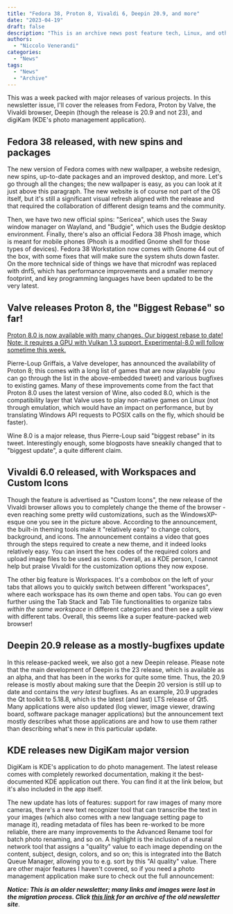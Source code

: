 ```yaml
---
title: "Fedora 38, Proton 8, Vivaldi 6, Deepin 20.9, and more"
date: "2023-04-19"
draft: false
description: "This is an archive news post feature tech, Linux, and other open-source news. This is an older article that was part of a migration. There will be missing images, broken links, and potentially other issues."
authors:
  - "Niccolo Venerandi"
categories:
  - "News"
tags:
  - "News"
  - "Archive"
---
```


This was a week packed with major releases of various projects. In this newsletter issue, I'll cover the releases from Fedora, Proton by Valve, the Vivaldi browser, Deepin (though the release is 20.9 and not 23), and digiKam (KDE's photo management application).

## Fedora 38 released, with new spins and packages

The new version of Fedora comes with new wallpaper, a website redesign, new spins, up-to-date packages and an improved desktop, and more. Let's go through all the changes; the new wallpaper is easy, as you can look at it just above this paragraph. The new website is of course not part of the OS itself, but it's still a significant visual refresh aligned with the release and that required the collaboration of different design teams and the community.

Then, we have two new official spins: "Sericea", which uses the Sway window manager on Wayland, and "Budgie", which uses the Budgie desktop environment. Finally, there's also an official Fedora 38 Phosh image, which is meant for mobile phones (Phosh is a modified Gnome shell for those types of devices). Fedora 38 Workstation now comes with Gnome 44 out of the box, with some fixes that will make sure the system shuts down faster. On the more technical side of things we have that microdnf was replaced with dnf5, which has performance improvements and a smaller memory footprint, and key programming languages have been updated to be the very latest.

## Valve releases Proton 8, the "Biggest Rebase" so far!

[Proton 8.0 is now available with many changes. Our biggest rebase to date! Note: it requires a GPU with Vulkan 1.3 support. Experimental-8.0 will follow sometime this week.](https://t.co/wzGClZyIGE)

Pierre-Loup Griffais, a Valve developer, has announced the availability of Proton 8; this comes with a long list of games that are now playable (you can go through the list in the above-embedded tweet) and various bugfixes to existing games. Many of these improvements come from the fact that Proton 8.0 uses the latest version of Wine, also coded 8.0, which is the compatibility layer that Valve uses to play non-native games on Linux (not through emulation, which would have an impact on performance, but by translating Windows API requests to POSIX calls on the fly, which should be faster).

Wine 8.0 is a major release, thus Pierre-Loup said "biggest rebase" in its tweet. Interestingly enough, some blogposts have sneakily changed that to "biggest update", a quite different claim.

## Vivaldi 6.0 released, with Workspaces and Custom Icons

Though the feature is advertised as "Custom Icons", the new release of the Vivaldi browser allows you to completely change the theme of the browser - even reaching some pretty wild customizations, such as the WindowsXP-esque one you see in the picture above. According to the announcement, the built-in theming tools make it "relatively easy" to change colors, background, and icons. The announcement contains a video that goes through the steps required to create a new theme, and it indeed looks relatively easy. You can insert the hex codes of the required colors and upload image files to be used as icons. Overall, as a KDE person, I cannot help but praise Vivaldi for the customization options they now expose.

The other big feature is Workspaces. It's a combobox on the left of your tabs that allows you to quickly switch between different "workspaces", where each workspace has its own theme and open tabs. You can go even further using the Tab Stack and Tab Tile functionalities to organize tabs _within the same workspace_ in different categories and then see a split view with different tabs. Overall, this seems like a super feature-packed web browser!

## Deepin 20.9 release as a mostly-bugfixes update

In this release-packed week, we also got a new Deepin release. Please note that the main development of Deepin is the 23 release, which is available as an alpha, and that has been in the works for quite some time. Thus, the 20.9 release is mostly about making sure that the Deepin 20 version is still up to date and contains the _very latest_ bugfixes. As an example, 20.9 upgrades the Qt toolkit to 5.18.8, which is the latest (and last) LTS release of Qt5. Many applications were also updated (log viewer, image viewer, drawing board, software package manager applications) but the announcement text mostly describes what those applications are and how to use them rather than describing what's new in this particular update.

## KDE releases new DigiKam major version

DigiKam is KDE's application to do photo management. The latest release comes with completely reworked documentation, making it the best-documented KDE application out there. You can find it at the link below, but it's also included in the app itself.

The new update has lots of features: support for raw images of many more cameras, there's a new text recognizer tool that can transcribe the text in your images (which also comes with a new language setting page to manage it), reading metadata of files has been re-worked to be more reliable, there are many improvements to the Advanced Rename tool for batch photo renaming, and so on. A highlight is the inclusion of a neural network tool that assigns a "quality" value to each image depending on the content, subject, design, colors, and so on; this is integrated into the Batch Queue Manager, allowing you to e.g. sort by this "AI quality" value. There are other major features I haven't covered, so if you need a photo management application make sure to check out the full announcement:

**_Notice: This is an older newsletter; many links and images were lost in the migration process. Click [this link](https://archive.techhut.tv/) for an archive of the old newsletter site_**.
